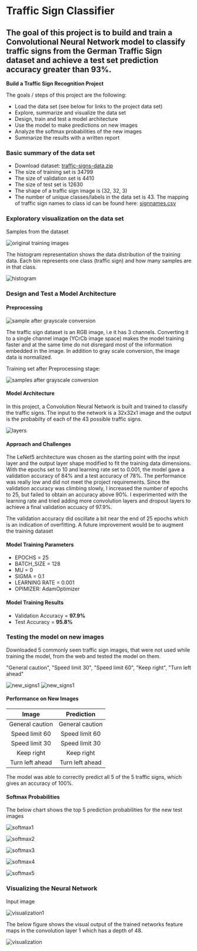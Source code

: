 # Traffic Sign Classifier

The goal of this project is to build and train a Convolutional Neural Network model to classify traffic signs from the German Traffic Sign dataset and achieve a test set prediction accuracy greater than 93%.
---

**Build a Traffic Sign Recognition Project**

The goals / steps of this project are the following:
* Load the data set (see below for links to the project data set)
* Explore, summarize and visualize the data set
* Design, train and test a model architecture
* Use the model to make predictions on new images
* Analyze the softmax probabilities of the new images
* Summarize the results with a written report

### Basic summary of the data set

* Download dataset: [traffic-signs-data.zip](https://d17h27t6h515a5.cloudfront.net/topher/2017/February/5898cd6f_traffic-signs-data/traffic-signs-data.zip)
* The size of training set is 34799
* The size of validation set is 4410
* The size of test set is 12630
* The shape of a traffic sign image is (32, 32, 3)
* The number of unique classes/labels in the data set is 43. The mapping of traffic sign names to class id can be found here: [signnames.csv](./signnames.csv)

### Exploratory visualization on the data set

Samples from the dataset

![original training images](./images/training_data_raw.jpg "original training images")

The histogram representation shows the data distribution of the training data. Each bin represents one class (traffic sign) and how many samples are in that class. 

![histogram](./images/histogram.JPG "histogram")

### Design and Test a Model Architecture

#### Preprocessing

![sample after grayscale conversion](./images/preprocess.JPG "preprocess")

The traffic sign dataset is an RGB image, i.e it has 3 channels. Converting it to a single channel image (YCrCb image space) makes the model training faster and at the same time do not disregard most of the information embedded in the image. In addition to gray scale conversion, the image data is normalized.

Training set after Preprocessing stage:

![samples after grayscale conversion](./images/preprocess_set.JPG "preprocess_set")

#### Model Architecture

In this project, a Convolution Neural Network is built and trained to classify the traffic signs. The input to the network is a 32x32x1 image and the output is the probabilty of each of the 43 possible traffic signs.

![layers](./images/layer.JPG "layers")

#### Approach and Challenges

The LeNet5 architecture was chosen as the starting point with the input layer and the output layer shape modified to fit the training data dimensions. With the epochs set to 10 and learning rate set to 0.001, the model gave a validation accuracy of 84% and a test accuracy of 78%. The performance was really low and did not meet the project requirements. Since the validation accuracy was climbing slowly, I increased the number of epochs to 25, but failed to obtain an accuracy above 90%. I experimented with the learning rate and tried adding more convolution layers and dropout layers to achieve a final validation accuacy of 97.9%.

The validation accuracy did oscillate a bit near the end of 25 epochs which is an indication of overfitting. A future improvement would be to augment the training dataset

#### Model Training Parameters

* EPOCHS = 25
* BATCH_SIZE = 128
* MU = 0
* SIGMA = 0.1
* LEARNING RATE = 0.001
* OPIMIZER: AdamOptimizer 

#### Model Training Results

* Validation Accuracy = **97.9%**
* Test Accuracy = **95.8%**

### Testing the model on new images

Downloaded 5 commonly seen traffic sign images, that were not used while training the model, from the web and tested the model on them. 

"General caution", "Speed limit 30", "Speed limit 60", "Keep right", "Turn left ahead"

![new_signs1](./new_test_set/1.png "1") ![new_signs1](./new_test_set/1.png "1")

#### Performance on New Images

| Image			        |     Prediction	        					| 
|:---------------------:|:---------------------------------------------:| 
| General caution      		| General caution   									| 
| Speed limit 60     			| Speed limit 60 										|
| Speed limit 30					| Speed limit 30											|
| Keep right	      		| Keep right					 				|
| Turn left ahead			| Turn left ahead      							|

The model was able to correctly predict all 5 of the 5 traffic signs, which gives an accuracy of 100%. 

#### Softmax Probabilities

The below chart shows the top 5 prediction probabilities for the new test images

![softmax1](./images/caution.JPG "softmax1")

![softmax2](./images/60.JPG "softmax2")

![softmax3](./images/30.JPG "softmax3")

![softmax4](./images/right.JPG "softmax4")

![softmax5](./images/left.JPG "softmax5")

### Visualizing the Neural Network 

Input image

![visualization1](./images/visualization1.JPG "input")

The below figure shows the visual output of the trained networks feature maps in the convolution layer 1 which has a depth of 48.

![visualization](./images/visualization.JPG "featuremap")

